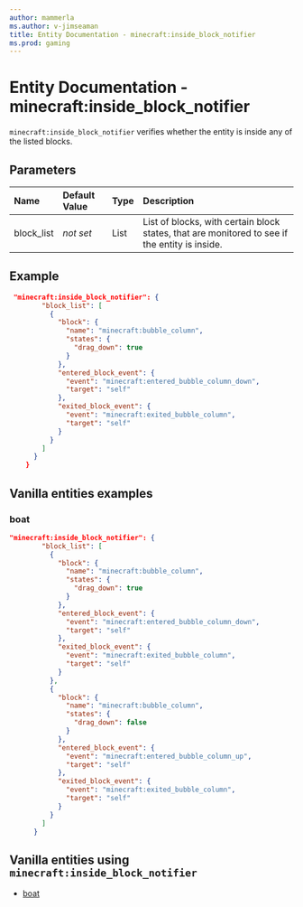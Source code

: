 ```yaml
---
author: mammerla
ms.author: v-jimseaman
title: Entity Documentation - minecraft:inside_block_notifier
ms.prod: gaming
---
```


# Entity Documentation - minecraft:inside_block_notifier

`minecraft:inside_block_notifier` verifies whether the entity is inside any of the listed blocks.

## Parameters

|Name |Default Value  |Type  |Description  |
|:----------|:----------|:----------|:----------|
| block_list| *not set*| List| List of blocks, with certain block states, that are monitored to see if the entity is inside. |

## Example

```json
 "minecraft:inside_block_notifier": {
        "block_list": [
          {
            "block": {
              "name": "minecraft:bubble_column",
              "states": {
                "drag_down": true
              }
            },
            "entered_block_event": {
              "event": "minecraft:entered_bubble_column_down",
              "target": "self"
            },
            "exited_block_event": {
              "event": "minecraft:exited_bubble_column",
              "target": "self"
            }
          }
        ]
      }
    }
```

## Vanilla entities examples

### boat

```json
"minecraft:inside_block_notifier": {
        "block_list": [
          {
            "block": {
              "name": "minecraft:bubble_column",
              "states": {
                "drag_down": true
              }
            },
            "entered_block_event": {
              "event": "minecraft:entered_bubble_column_down",
              "target": "self"
            },
            "exited_block_event": {
              "event": "minecraft:exited_bubble_column",
              "target": "self"
            }
          },
          {
            "block": {
              "name": "minecraft:bubble_column",
              "states": {
                "drag_down": false
              }
            },
            "entered_block_event": {
              "event": "minecraft:entered_bubble_column_up",
              "target": "self"
            },
            "exited_block_event": {
              "event": "minecraft:exited_bubble_column",
              "target": "self"
            }
          }
        ]
      }
```

## Vanilla entities using `minecraft:inside_block_notifier`

- [boat](../../../../Source/VanillaBehaviorPack_Snippets/entities/boat.md)